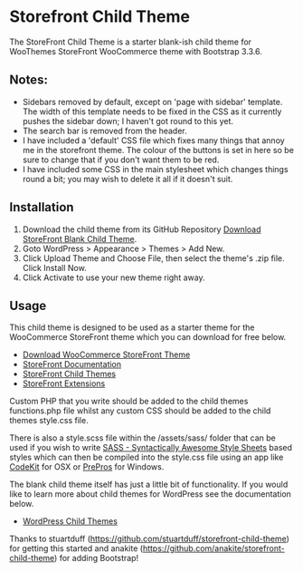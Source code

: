 # Storefront Child Theme

The StoreFront Child Theme is a starter blank-ish child theme for WooThemes StoreFront WooCommerce theme with Bootstrap 3.3.6.

## Notes:
- Sidebars removed by default, except on 'page with sidebar' template.  The width of this template needs to be fixed in the CSS as it currently pushes the sidebar down; I haven't got round to this yet.
- The search bar is removed from the header.
- I have included a 'default' CSS file which fixes many things that annoy me in the storefront theme.  The colour of the buttons is set in here so be sure to change that if you don't want them to be red.
- I have included some CSS in the main stylesheet which changes things round a bit; you may wish to delete it all if it doesn't suit.

## Installation

1. Download the child theme from its GitHub Repository [Download StoreFront Blank Child Theme](https://github.com/mikeybeck/storefront-child-starter).
2. Goto WordPress > Appearance > Themes > Add New.
2. Click Upload Theme and Choose File, then select the theme's .zip file. Click Install Now.
3. Click Activate to use your new theme right away.

## Usage

This child theme is designed to be used as a starter theme for the WooCommerce StoreFront theme which you can download for free below.

* [Download WooCommerce StoreFront Theme](https://wordpress.org/themes/storefront/)
* [StoreFront Documentation](http://docs.woothemes.com/documentation/themes/storefront/)
* [StoreFront Child Themes](http://www.woothemes.com/product-category/themes/storefront-child-theme-themes/)
* [StoreFront Extensions](http://www.woothemes.com/product-category/storefront-extensions/)

Custom PHP that you write should be added to the child themes functions.php file whilst any custom CSS should be added to the child themes style.css file.

There is also a style.scss file within the /assets/sass/ folder that can be used if you wish to write [SASS - Syntactically Awesome Style Sheets](http://sass-lang.com/) based styles which can then be compiled into the style.css file using an app like [CodeKit](https://incident57.com/codekit/) for OSX or [PrePros](https://prepros.io/) for Windows.

The blank child theme itself has just a little bit of functionality.  If you would like to learn more about child themes for WordPress see the documentation below.

* [WordPress Child Themes](https://codex.wordpress.org/Child_Themes)


Thanks to stuartduff (https://github.com/stuartduff/storefront-child-theme) for getting this started and anakite (https://github.com/anakite/storefront-child-theme) for adding Bootstrap!